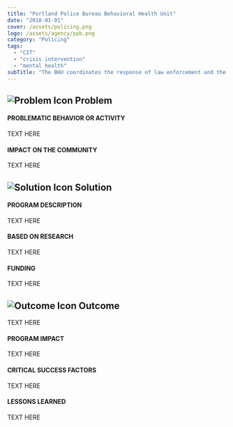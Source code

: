 ```yaml
---
title: "Portland Police Bureau Behavioral Health Unit"
date: "2018-01-01"
cover: /assets/policing.png
logo: /assets/agency/ppb.png
category: "Policing"
tags:
  - "CIT"
  - "crisis intervention"
  - "mental health"
subTitle: "The BHU coordinates the response of law enforcement and the behavioral health system to aid people in behavioral crisis stemming from known or suspected mental illness and/or substance use."
---
```


## ![Problem Icon](https://github.com/google/material-design-icons/raw/master/alert/1x_web/ic_error_outline_black_48dp.png "Problem") Problem

#### PROBLEMATIC BEHAVIOR OR ACTIVITY

TEXT HERE

#### IMPACT ON THE COMMUNITY

TEXT HERE

## ![Solution Icon](https://github.com/google/material-design-icons/raw/master/action/1x_web/ic_lightbulb_outline_black_48dp.png "Solution") Solution

#### PROGRAM DESCRIPTION

TEXT HERE

#### BASED ON RESEARCH

TEXT HERE

#### FUNDING

TEXT HERE

## ![Outcome Icon](https://github.com/google/material-design-icons/raw/master/action/1x_web/ic_view_list_black_48dp.png "Outcome") Outcome

TEXT HERE

#### PROGRAM IMPACT

TEXT HERE

#### CRITICAL SUCCESS FACTORS

TEXT HERE

#### LESSONS LEARNED

TEXT HERE
